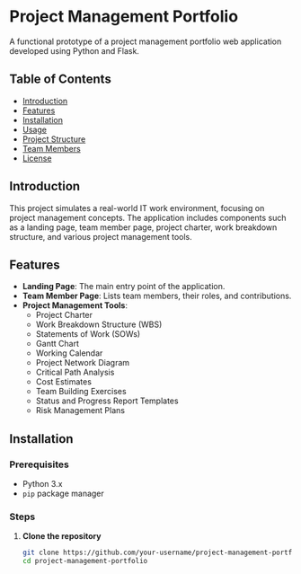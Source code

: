 # Project Management Portfolio

A functional prototype of a project management portfolio web application developed using Python and Flask.

## Table of Contents

- [Introduction](#introduction)
- [Features](#features)
- [Installation](#installation)
- [Usage](#usage)
- [Project Structure](#project-structure)
- [Team Members](#team-members)
- [License](#license)

## Introduction

This project simulates a real-world IT work environment, focusing on project management concepts. The application includes components such as a landing page, team member page, project charter, work breakdown structure, and various project management tools.

## Features

- **Landing Page**: The main entry point of the application.
- **Team Member Page**: Lists team members, their roles, and contributions.
- **Project Management Tools**:
  - Project Charter
  - Work Breakdown Structure (WBS)
  - Statements of Work (SOWs)
  - Gantt Chart
  - Working Calendar
  - Project Network Diagram
  - Critical Path Analysis
  - Cost Estimates
  - Team Building Exercises
  - Status and Progress Report Templates
  - Risk Management Plans

## Installation

### Prerequisites

- Python 3.x
- `pip` package manager

### Steps

1. **Clone the repository**

   ```bash
   git clone https://github.com/your-username/project-management-portfolio.git
   cd project-management-portfolio
